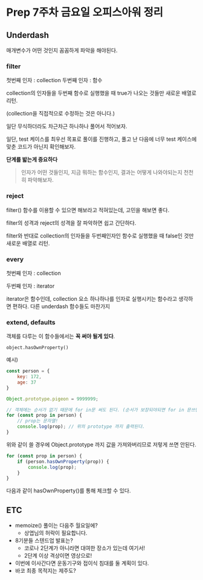 # Prep 7주차 금요일 오피스아워 정리

## Underdash

매개변수가 어떤 것인지 꼼꼼하게 파악을 해야된다.



### filter

첫번째 인자 : collection
두번째 인자 : 함수

collection의 인자들을 두번째 함수로 실행했을 때 true가 나오는 것들만 새로운 배열로 리턴.

(collection을 직접적으로 수정하는 것은 아니다.)



일단 무식하더라도 차근차근 하나하나 풀어서 적어보자.



일단, test 케이스를 최우선 목표로 풀이를 진행하고, 풀고 난 다음에 너무 test 케이스에 맞춘 코드가 아닌지 확인해보자.

**단계를 밟는게 중요하다**

>  인자가 어떤 것들인지, 지금 뭐하는 함수인지, 결과는 어떻게 나와야되는지 천천히 파악해보자.



### reject

filter() 함수를 이용할 수 있으면 해보라고 적혀있는데, 고민을 해보면 좋다.

filter의 성격과 reject의 성격을 잘 파악하면 쉽고 간단하다.

filter와 반대로 collection의 인자들을 두번째인자인 함수로 실행했을 때 false인 것만 새로운 배열로 리턴.



### every 

첫번째 인자 : collection

두번째 인자 : iterator

iterator은 함수인데, collection 요소 하나하나를 인자로 실행시키는 함수라고 생각하면 편하다. 다른 underdash 함수들도 마찬가지 



### extend, defaults

객체를 다루는 이 함수들에서는 **꼭 써야 될게 있다**.

`object.hasOwnProperty()`

예시)

```js
const person = {
    key: 172,
    age: 37
}

Object.prototype.pigeon = 9999999;

// 객체에는 순서가 없기 때문에 for in문 써도 된다. (순서가 보장되야되면 for in 문쓰면 안됨)
for (const prop in person) {
    // prop는 문자열!
    console.log(prop); // 위의 prototype 까지 출력된다.
}
```

위와 같이 쓸 경우에 Object.prototype 까지 값을 가져와버리므로 저렇게 쓰면 안된다.



```js
for (const prop in person) {
    if (person.hasOwnProperty(prop)) {
        console.log(prop);
    }
}
```

다음과 같이 hasOwnProperty()를 통해 체크할 수 있다.



## ETC

- memoize() 풀이는 다음주 월요일에?
  - 상엽님의 허락이 필요합니다.
- 8기분들 스텐드업 발표는?
  - 코로나 2단계가 아니라면 대여한 장소가 있는데 여기서!
  - 2단계 이상 격상이면 영상으로!
- 이번에 이사간다면 운동기구와 접이식 침대를 둘 계획이 있다.
- 바코 최종 목적지는 제주도?

